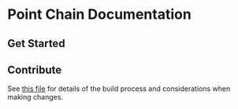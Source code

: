 # Point Chain Documentation

## Get Started


## Contribute

See [this file](https://github.com/pointnetwork/point-chain/blob/main/docs/DOCS_README.md) for details of the build process and considerations when making changes.
